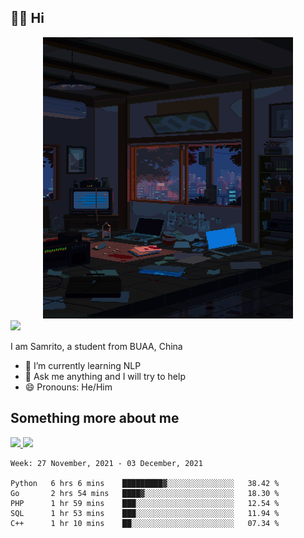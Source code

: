 ## 👋🏻 Hi

<div align="center">
<img alt="GIF" src="https://github.com/xiangsam/xiangsam/blob/271390e4ab50820a4594e3cb94b7ffaa6293de72/0_0EUAvTumWsRa2k6F.gif" width=400 height=450/>
</div>

<a href="https://github.com/xiangsam">
  <img src="https://komarev.com/ghpvc/?username=xiangsam&style=flat-square" />
</a>

I am Samrito, a student from BUAA, China
- 🌱 I’m currently learning NLP
- 💬 Ask me anything and I will try to help
- 😄 Pronouns: He/Him


## Something more about me
<a href="https://github.com/xiangsam">
  <img src="https://github-readme-stats.vercel.app/api?username=xiangsam&show_icons=true&hide_border=true" />
</a>


<a href="https://github.com/xiangsam">
  <img src="https://github-readme-stats.vercel.app/api/top-langs/?username=xiangsam&layout=compact" />
</a>

<!--START_SECTION:waka-->
```text
Week: 27 November, 2021 - 03 December, 2021

Python   6 hrs 6 mins    █████████▓░░░░░░░░░░░░░░░   38.42 % 
Go       2 hrs 54 mins   ████▓░░░░░░░░░░░░░░░░░░░░   18.30 % 
PHP      1 hr 59 mins    ███░░░░░░░░░░░░░░░░░░░░░░   12.54 % 
SQL      1 hr 53 mins    ███░░░░░░░░░░░░░░░░░░░░░░   11.94 % 
C++      1 hr 10 mins    ██░░░░░░░░░░░░░░░░░░░░░░░   07.34 % 
```
<!--END_SECTION:waka-->

<!---
xiangsam/xiangsam is a ✨ special ✨ repository because its `README.md` (this file) appears on your GitHub profile.
You can click the Preview link to take a look at your changes.
--->
